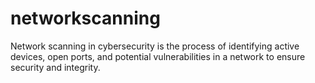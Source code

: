 # networkscanning
Network scanning in cybersecurity is the process of identifying active devices, open ports, and potential vulnerabilities in a network to ensure security and integrity.
